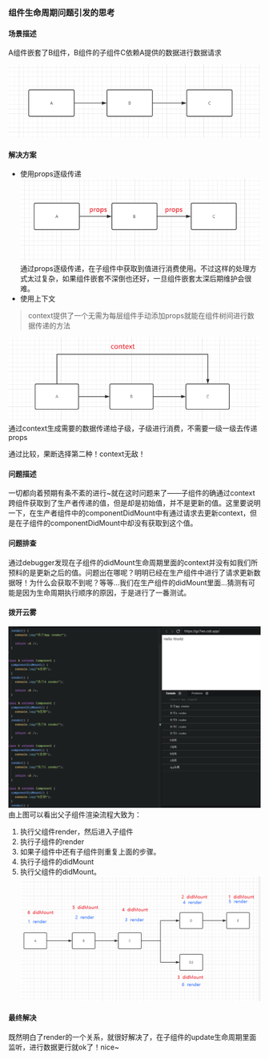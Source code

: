 ### 组件生命周期问题引发的思考
#### 场景描述
A组件嵌套了B组件，B组件的子组件C依赖A提供的数据进行数据请求

![嵌套大意图](life-cycle/context1.png '嵌套大意图')

#### 解决方案
- 使用props逐级传递
![props传递图](life-cycle/context2.png 'props传递图')
通过props逐级传递，在子组件中获取到值进行消费使用。不过这样的处理方式太过复杂，如果组件嵌套不深倒也还好，一旦组件嵌套太深后期维护会很难。
- 使用上下文
> context提供了一个无需为每层组件手动添加props就能在组件树间进行数据传递的方法

![context传递图](life-cycle/context3.png 'context传递图')
通过context生成需要的数据传递给子级，子级进行消费，不需要一级一级去传递props



通过比较，果断选择第二种！context无敌！
#### 问题描述
一切都向着预期有条不紊的进行~就在这时问题来了——子组件的确通过context跨组件获取到了生产者传递的值，但是却是初始值，并不是更新的值。这里要说明一下，在生产者组件中的componentDidMount中有通过请求去更新context，但是在子组件的componentDidMount中却没有获取到这个值。

#### 问题排查
通过debugger发现在子组件的didMount生命周期里面的context并没有如我们所预料的是更新之后的值。问题出在哪呢？明明已经在生产组件中进行了请求更新数据呀！为什么会获取不到呢？等等...我们在生产组件的didMount里面...猜测有可能是因为生命周期执行顺序的原因，于是进行了一番测试。

#### 拨开云雾
![context测试](life-cycle/context4.png 'context测试')
由上图可以看出父子组件渲染流程大致为：
1. 执行父组件render，然后进入子组件
2. 执行子组件的render
3. 如果子组件中还有子组件则重复上面的步骤。
4. 执行子组件的didMount
5. 执行父组件的didMount。
![执行顺序图例](life-cycle/context5.png '执行顺序图例')

#### 最终解决
既然明白了render的一个关系，就很好解决了，在子组件的update生命周期里面监听，进行数据更行就ok了！nice~













